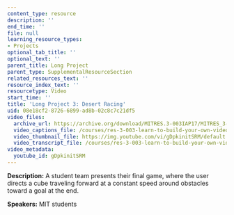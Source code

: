 ```yaml
---
content_type: resource
description: ''
end_time: ''
file: null
learning_resource_types:
- Projects
optional_tab_title: ''
optional_text: ''
parent_title: Long Project
parent_type: SupplementalResourceSection
related_resources_text: ''
resource_index_text: ''
resourcetype: Video
start_time: ''
title: 'Long Project 3: Desert Racing'
uid: 08e18cf2-8726-6899-ad8b-02c8c7c21df5
video_files:
  archive_url: https://archive.org/download/MITRES.3-003IAP17/MITRES_3-003IAP17_Long_Project_03_300k.mp4
  video_captions_file: /courses/res-3-003-learn-to-build-your-own-videogame-with-the-unity-game-engine-and-microsoft-kinect-january-iap-2017/bc5e6fc9ad605c0f8461907928f00c18_gDpkinitSRM.vtt
  video_thumbnail_file: https://img.youtube.com/vi/gDpkinitSRM/default.jpg
  video_transcript_file: /courses/res-3-003-learn-to-build-your-own-videogame-with-the-unity-game-engine-and-microsoft-kinect-january-iap-2017/c9ca916ace9d6832ee6497f5af1c86fc_gDpkinitSRM.pdf
video_metadata:
  youtube_id: gDpkinitSRM
---
```


**Description:** A student team presents their final game, where the user directs a cube traveling forward at a constant speed around obstacles toward a goal at the end.

**Speakers:** MIT students